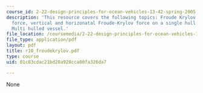 ```yaml
---
course_id: 2-22-design-principles-for-ocean-vehicles-13-42-spring-2005
description: 'This resource covers the following topics: Froude Krylov excitation
  force, vertical and horizonatal Froude-Krylov force on a single hull vessel, and
  Multi hulled vessel.'
file_location: /coursemedia/2-22-design-principles-for-ocean-vehicles-13-42-spring-2005/01c83cdac21bd20a928cca00fa326da7_r10_froudekrylov.pdf
file_type: application/pdf
layout: pdf
title: r10_froudekrylov.pdf
type: course
uid: 01c83cdac21bd20a928cca00fa326da7

---
```

None